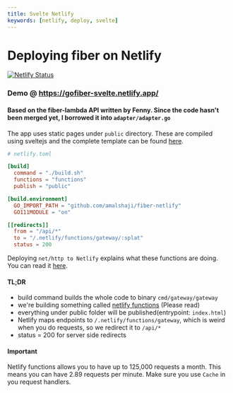 ```yaml
---
title: Svelte Netlify
keywords: [netlify, deploy, svelte]
---
```


# Deploying fiber on Netlify

[![Netlify Status](https://api.netlify.com/api/v1/badges/143c3c42-60f7-427a-b3fd-8ca3947a2d40/deploy-status)](https://app.netlify.com/sites/gofiber-svelte/deploys)

### Demo @ https://gofiber-svelte.netlify.app/

#### Based on the fiber-lambda API written by Fenny. Since the code hasn't been merged yet, I borrowed it into `adapter/adapter.go`

The app uses static pages under `public` directory. These are compiled using sveltejs and the complete template can be found [here](https://github.com/amalshaji/gofiber-sveltejs-netlify).


```toml
# netlify.toml

[build]
  command = "./build.sh"
  functions = "functions"
  publish = "public"

[build.environment]
  GO_IMPORT_PATH = "github.com/amalshaji/fiber-netlify"
  GO111MODULE = "on"

[[redirects]]
  from = "/api/*"
  to = "/.netlify/functions/gateway/:splat"
  status = 200
```

Deploying `net/http to Netlify` explains what these functions are doing. You can read it [here](https://blog.carlmjohnson.net/post/2020/how-to-host-golang-on-netlify-for-free/).

#### TL;DR
- build command builds the whole code to binary `cmd/gateway/gateway`
- we're building something called [netlify functions](https://functions.netlify.com/) (Please read)
- everything under public folder will be published(entrypoint: `index.html`)
- Netlify maps endpoints to `/.netlify/functions/gateway`, which is weird when you do requests, so we redirect it to `/api/*`
- status = 200 for server side redirects

#### Important
Netlify functions allows you to have up to 125,000 requests a month. This means you can have 2.89 requests per minute. Make sure you use `Cache` in you request handlers.
